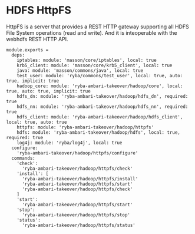 
# HDFS HttpFS

HttpFS is a server that provides a REST HTTP gateway supporting all HDFS File
System operations (read and write). And it is inteoperable with the webhdfs REST
HTTP API.

    module.exports =
      deps:
        iptables: module: 'masson/core/iptables', local: true
        krb5_client: module: 'masson/core/krb5_client', local: true
        java: module: 'masson/commons/java', local: true
        test_user: module: 'ryba/commons/test_user', local: true, auto: true, implicit: true
        hadoop_core: module: 'ryba-ambari-takeover/hadoop/core', local: true, auto: true, implicit: true
        hdfs_dn: module: 'ryba-ambari-takeover/hadoop/hdfs_dn', required: true
        hdfs_nn: module: 'ryba-ambari-takeover/hadoop/hdfs_nn', required: true
        hdfs_client: module: 'ryba-ambari-takeover/hadoop/hdfs_client', local: true, auto: true
        httpfs: module: 'ryba-ambari-takeover/hadoop/httpfs'
        hdfs: module: 'ryba-ambari-takeover/hadoop/hdfs', local: true, required: true
        log4j: module: 'ryba/log4j', local: true
      configure:
        'ryba-ambari-takeover/hadoop/httpfs/configure'
      commands:
        'check':
          'ryba-ambari-takeover/hadoop/httpfs/check'
        'install': [
          'ryba-ambari-takeover/hadoop/httpfs/install'
          'ryba-ambari-takeover/hadoop/httpfs/start'
          'ryba-ambari-takeover/hadoop/httpfs/check'
        ]
        'start':
          'ryba-ambari-takeover/hadoop/httpfs/start'
        'stop':
          'ryba-ambari-takeover/hadoop/httpfs/stop'
        'status':
          'ryba-ambari-takeover/hadoop/httpfs/status'
